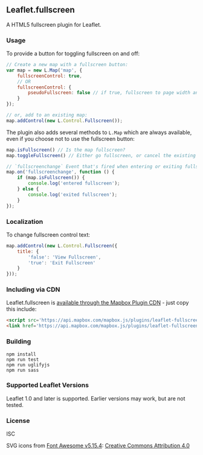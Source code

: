 ## Leaflet.fullscreen
A HTML5 fullscreen plugin for Leaflet.

### Usage

To provide a button for toggling fullscreen on and off:

``` js
// Create a new map with a fullscreen button:
var map = new L.Map('map', {
    fullscreenControl: true,
    // OR
    fullscreenControl: {
        pseudoFullscreen: false // if true, fullscreen to page width and height
    }
});

// or, add to an existing map:
map.addControl(new L.Control.Fullscreen());
```

The plugin also adds several methods to `L.Map` which are always available, even if you choose not to use the fullscreen button:

``` js
map.isFullscreen() // Is the map fullscreen?
map.toggleFullscreen() // Either go fullscreen, or cancel the existing fullscreen.

// `fullscreenchange` Event that's fired when entering or exiting fullscreen.
map.on('fullscreenchange', function () {
    if (map.isFullscreen()) {
        console.log('entered fullscreen');
    } else {
        console.log('exited fullscreen');
    }
});
```

### Localization

To change fullscreen control text:

``` js
map.addControl(new L.Control.Fullscreen({
    title: {
        'false': 'View Fullscreen',
        'true': 'Exit Fullscreen'
    }
}));
```

### Including via CDN

Leaflet.fullscreen is [available through the Mapbox Plugin CDN](https://www.mapbox.com/mapbox.js/plugins/#leaflet-fullscreen) - just copy this include:

```html
<script src='https://api.mapbox.com/mapbox.js/plugins/leaflet-fullscreen/v1.0.1/Leaflet.fullscreen.min.js'></script>
<link href='https://api.mapbox.com/mapbox.js/plugins/leaflet-fullscreen/v1.0.1/leaflet.fullscreen.css' rel='stylesheet' />
```

### Building

    npm install
    npm run test
    npm run uglifyjs
    npm run sass

### Supported Leaflet Versions

Leaflet 1.0 and later is supported. Earlier versions may work, but are not tested.

### License

ISC

SVG icons from [Font Awesome v5.15.4](https://github.com/FortAwesome/Font-Awesome/releases/tag/5.15.4): [Creative Commons Attribution 4.0](https://fontawesome.com/license/free)

